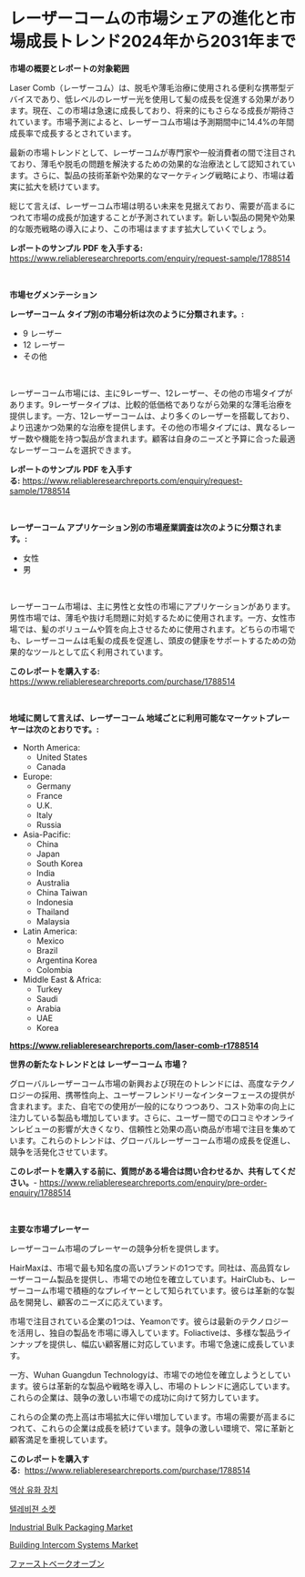 <p><h1>レーザーコームの市場シェアの進化と市場成長トレンド2024年から2031年まで</h1></p><p><strong>市場の概要とレポートの対象範囲</strong></p>
<p><p>Laser Comb（レーザーコム）は、脱毛や薄毛治療に使用される便利な携帯型デバイスであり、低レベルのレーザー光を使用して髪の成長を促進する効果があります。現在、この市場は急速に成長しており、将来的にもさらなる成長が期待されています。市場予測によると、レーザーコム市場は予測期間中に14.4%の年間成長率で成長するとされています。</p><p>最新の市場トレンドとして、レーザーコムが専門家や一般消費者の間で注目されており、薄毛や脱毛の問題を解決するための効果的な治療法として認知されています。さらに、製品の技術革新や効果的なマーケティング戦略により、市場は着実に拡大を続けています。</p><p>総じて言えば、レーザーコム市場は明るい未来を見据えており、需要が高まるにつれて市場の成長が加速することが予測されています。新しい製品の開発や効果的な販売戦略の導入により、この市場はますます拡大していくでしょう。</p></p>
<p><strong>レポートのサンプル PDF を入手する:</strong> <a href="https://www.reliableresearchreports.com/enquiry/request-sample/1788514">https://www.reliableresearchreports.com/enquiry/request-sample/1788514</a></p>
<p>&nbsp;</p>
<p><strong>市場セグメンテーション</strong></p>
<p><strong>レーザーコーム タイプ別の市場分析は次のように分類されます。:</strong></p>
<p><ul><li>9 レーザー</li><li>12 レーザー</li><li>その他</li></ul></p>
<p>&nbsp;</p>
<p><p>レーザーコーム市場には、主に9レーザー、12レーザー、その他の市場タイプがあります。9レーザータイプは、比較的低価格でありながら効果的な薄毛治療を提供します。一方、12レーザーコームは、より多くのレーザーを搭載しており、より迅速かつ効果的な治療を提供します。その他の市場タイプには、異なるレーザー数や機能を持つ製品が含まれます。顧客は自身のニーズと予算に合った最適なレーザーコームを選択できます。</p></p>
<p><strong>レポートのサンプル PDF を入手する:</strong>&nbsp;<a href="https://www.reliableresearchreports.com/enquiry/request-sample/1788514">https://www.reliableresearchreports.com/enquiry/request-sample/1788514</a></p>
<p>&nbsp;</p>
<p><strong> レーザーコーム アプリケーション別の市場産業調査は次のように分類されます。:</strong></p>
<p><ul><li>女性</li><li>男</li></ul></p>
<p>&nbsp;</p>
<p><p>レーザーコーム市場は、主に男性と女性の市場にアプリケーションがあります。男性市場では、薄毛や抜け毛問題に対処するために使用されます。一方、女性市場では、髪のボリュームや質を向上させるために使用されます。どちらの市場でも、レーザーコームは毛髪の成長を促進し、頭皮の健康をサポートするための効果的なツールとして広く利用されています。</p></p>
<p><strong>このレポートを購入する:</strong>&nbsp; <a href="https://www.reliableresearchreports.com/purchase/1788514">https://www.reliableresearchreports.com/purchase/1788514</a></p>
<p>&nbsp;</p>
<p><strong>地域に関して言えば、レーザーコーム 地域ごとに利用可能なマーケットプレーヤーは次のとおりです。:</strong></p>
<p><ul>
    <li>
        North America:
        <ul>
            <li>United States</li>
            <li>Canada</li>
        </ul>
    </li>
    <li>
        Europe:
        <ul>
            <li>Germany</li>
            <li>France</li>
            <li>U.K.</li>
            <li>Italy</li>
            <li>Russia</li>
        </ul>
    </li>
    <li>
        Asia-Pacific:
        <ul>
            <li>China</li>
            <li>Japan</li>
            <li>South Korea</li>
            <li>India</li>
            <li>Australia</li>
            <li>China Taiwan</li>
            <li>Indonesia</li>
            <li>Thailand</li>
            <li>Malaysia</li>
        </ul>
    </li>
    <li>
        Latin America:
        <ul>
            <li>Mexico</li>
            <li>Brazil</li>
            <li>Argentina Korea</li>
            <li>Colombia</li>
        </ul>
    </li>
    <li>
        Middle East & Africa:
        <ul>
            <li>Turkey</li>
            <li>Saudi</li>
            <li>Arabia</li>
            <li>UAE</li>
            <li>Korea</li>
        </ul>
    </li>
    </ul></p>
<p><strong><a href="https://www.reliableresearchreports.com/laser-comb-r1788514">https://www.reliableresearchreports.com/laser-comb-r1788514</a></strong>&nbsp;</p>
<p><strong>世界の新たなトレンドとは レーザーコーム 市場？</strong></p>
<p><p>グローバルレーザーコーム市場の新興および現在のトレンドには、高度なテクノロジーの採用、携帯性向上、ユーザーフレンドリーなインターフェースの提供が含まれます。また、自宅での使用が一般的になりつつあり、コスト効率の向上に注力している製品も増加しています。さらに、ユーザー間での口コミやオンラインレビューの影響が大きくなり、信頼性と効果の高い商品が市場で注目を集めています。これらのトレンドは、グローバルレーザーコーム市場の成長を促進し、競争を活発化させています。</p></p>
<p><strong>このレポートを購入する前に、質問がある場合は問い合わせるか、共有してください。</strong>- <a href="https://www.reliableresearchreports.com/enquiry/pre-order-enquiry/1788514">https://www.reliableresearchreports.com/enquiry/pre-order-enquiry/1788514</a></p>
<p>&nbsp;</p>
<p><strong>主要な市場プレーヤー</strong></p>
<p><p>レーザーコーム市場のプレーヤーの競争分析を提供します。 </p><p>HairMaxは、市場で最も知名度の高いブランドの1つです。同社は、高品質なレーザーコーム製品を提供し、市場での地位を確立しています。HairClubも、レーザーコーム市場で積極的なプレイヤーとして知られています。彼らは革新的な製品を開発し、顧客のニーズに応えています。</p><p>市場で注目されている企業の1つは、Yeamonです。彼らは最新のテクノロジーを活用し、独自の製品を市場に導入しています。Foliactiveは、多様な製品ラインナップを提供し、幅広い顧客層に対応しています。市場で急速に成長しています。</p><p>一方、Wuhan Guangdun Technologyは、市場での地位を確立しようとしています。彼らは革新的な製品や戦略を導入し、市場のトレンドに適応しています。これらの企業は、競争の激しい市場での成功に向けて努力しています。</p><p>これらの企業の売上高は市場拡大に伴い増加しています。市場の需要が高まるにつれて、これらの企業は成長を続けています。競争の激しい環境で、常に革新と顧客満足を重視しています。</p></p>
<p><strong>このレポートを購入する:</strong>&nbsp;&nbsp;<a href="https://www.reliableresearchreports.com/purchase/1788514">https://www.reliableresearchreports.com/purchase/1788514</a></p>
<p><p><a href="https://medium.com/@goonfghyt6587/%EC%9C%A0%ED%99%94%EB%AC%BC%EC%A0%9C%EA%B1%B0-%EC%9E%A5%EB%B9%84-%EC%8B%9C%EC%9E%A5-%EC%8B%9C%EC%9E%A5-cagr-%EC%8B%9C%EC%9E%A5-%EB%8F%99%ED%96%A5-%EB%B0%8F-%EC%84%B1%EC%9E%A5-%EC%A0%84%EB%9E%B5%EC%97%90-%EB%8C%80%ED%95%9C-%ED%86%B5%EC%B0%B0%EB%A0%A5-302924721004">액상 유화 장치</a></p><p><a href="https://github.com/darrellockm3ytan895656/Market-Research-Report-List-1/blob/main/697035724119.md">텔레비젼 소켓</a></p><p><a href="https://github.com/shotows/Market-Research-Report-List-2/blob/main/industrial-bulk-packaging-market.md">Industrial Bulk Packaging Market</a></p><p><a href="https://www.linkedin.com/pulse/building-intercom-systems-market-trends-analysis-enlpe?trackingId=lmYgKY2JcpUjIhOtHxR8xA%3D%3D">Building Intercom Systems Market</a></p><p><a href="https://github.com/vhemk0794148/Market-Research-Report-List-1/blob/main/216575625830.md">ファーストベークオーブン</a></p></p>